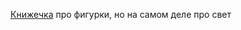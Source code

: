  [Книжечка](lib.ghpa.ru:8087/jirbis2/images/Vashenko%20akad%20ris.PDF) про фигурки, но на самом деле про свет